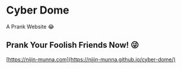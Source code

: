 # Cyber Dome

A Prank Website 😂

## Prank Your Foolish Friends Now! 😜

[https://nijin-munna.com](https://nijin-munna.github.io/cyber-dome/)
